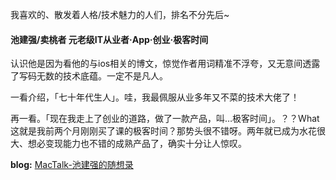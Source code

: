 我喜欢的、散发着人格/技术魅力的人们，排名不分先后~

#### 池建强/卖桃者 元老级IT从业者·App·创业·极客时间

认识他是因为看他的与ios相关的博文，惊觉作者用词精准不浮夸，又无意间透露了写码无数的技术底蕴。一定不是凡人。

一看介绍，「七十年代生人」。哇，我最佩服从业多年又不菜的技术大佬了！

再一看。「现在我走上了创业的道路，做了一款产品，叫…极客时间」。？？What 这就是我前两个月刚刚买了课的极客时间？那势头很不错呀。两年就已成为水花很大、想必变现能力也不错的成熟产品了，确实十分让人惊叹。

**blog:** [MacTalk-池建强的随想录](http://macshuo.com/)